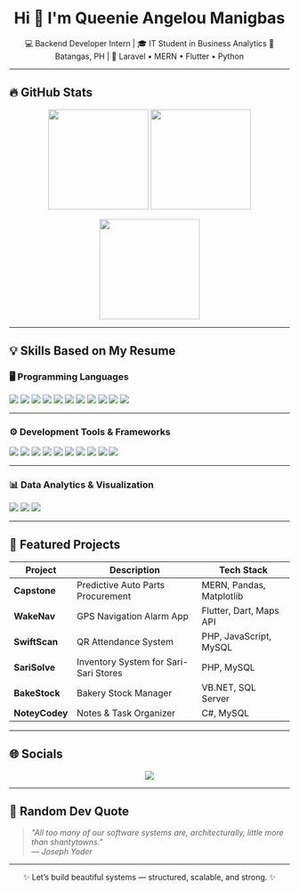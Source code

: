<h1 align="center">Hi 👋 I'm Queenie Angelou Manigbas</h1>

<p align="center">
💻 Backend Developer Intern | 🎓 IT Student in Business Analytics  
📍 Batangas, PH | 🚀 Laravel • MERN • Flutter • Python  
</p>

---

## 🔥 GitHub Stats

<p align="center">
  <img src="https://github-readme-stats.vercel.app/api?username=queenieangelou&show_icons=true&theme=tokyonight" height="180" />
  <img src="https://github-readme-streak-stats.herokuapp.com?user=queenieangelou&theme=tokyonight" height="180" />
</p>

<p align="center">
  <img src="https://github-readme-stats.vercel.app/api/top-langs/?username=queenieangelou&layout=compact&theme=tokyonight" height="180"/>
</p>

---

## 💡 Skills Based on My Resume

### 🖥️ Programming Languages

<p>
  <img src="https://img.shields.io/badge/JavaScript-F7DF1E?style=for-the-badge&logo=javascript&logoColor=black"/>
  <img src="https://img.shields.io/badge/TypeScript-3178C6?style=for-the-badge&logo=typescript&logoColor=white"/>
  <img src="https://img.shields.io/badge/PHP-777BB4?style=for-the-badge&logo=php&logoColor=white"/>
  <img src="https://img.shields.io/badge/Python-3776AB?style=for-the-badge&logo=python&logoColor=white"/>
  <img src="https://img.shields.io/badge/Dart-0175C2?style=for-the-badge&logo=dart&logoColor=white"/>
  <img src="https://img.shields.io/badge/HTML5-E34F26?style=for-the-badge&logo=html5&logoColor=white"/>
  <img src="https://img.shields.io/badge/CSS3-1572B6?style=for-the-badge&logo=css3&logoColor=white"/>
  <img src="https://img.shields.io/badge/SQL-4479A1?style=for-the-badge&logo=mysql&logoColor=white"/>
  <img src="https://img.shields.io/badge/C%20Sharp-239120?style=for-the-badge&logo=csharp&logoColor=white"/>
  <img src="https://img.shields.io/badge/C-00599C?style=for-the-badge&logo=c&logoColor=white"/>
  <img src="https://img.shields.io/badge/C++-00599C?style=for-the-badge&logo=c%2B%2B&logoColor=white"/>
</p>

---

### ⚙️ Development Tools & Frameworks

<p>
  <img src="https://img.shields.io/badge/MongoDB-47A248?style=for-the-badge&logo=mongodb&logoColor=white"/>
  <img src="https://img.shields.io/badge/Express.js-000000?style=for-the-badge&logo=express&logoColor=white"/>
  <img src="https://img.shields.io/badge/React-61DAFB?style=for-the-badge&logo=react&logoColor=black"/>
  <img src="https://img.shields.io/badge/Node.js-339933?style=for-the-badge&logo=node.js&logoColor=white"/>
  <img src="https://img.shields.io/badge/Laravel-FF2D20?style=for-the-badge&logo=laravel&logoColor=white"/>
  <img src="https://img.shields.io/badge/CodeIgniter-E44D26?style=for-the-badge&logo=codeigniter&logoColor=white"/>
  <img src="https://img.shields.io/badge/Flutter-02569B?style=for-the-badge&logo=flutter&logoColor=white"/>
  <img src="https://img.shields.io/badge/MySQL-4479A1?style=for-the-badge&logo=mysql&logoColor=white"/>
  <img src="https://img.shields.io/badge/Visual%20Studio-5C2D91?style=for-the-badge&logo=visualstudio&logoColor=white"/>
  <img src="https://img.shields.io/badge/VS%20Code-007ACC?style=for-the-badge&logo=visualstudiocode&logoColor=white"/>
</p>

---

### 📊 Data Analytics & Visualization

<p>
  <img src="https://img.shields.io/badge/Pandas-150458?style=for-the-badge&logo=pandas&logoColor=white"/>
  <img src="https://img.shields.io/badge/Matplotlib-11557C?style=for-the-badge&logo=python&logoColor=white"/>
  <img src="https://img.shields.io/badge/Power%20BI-F2C811?style=for-the-badge&logo=powerbi&logoColor=black"/>
</p>

---

## 📁 Featured Projects

| Project | Description | Tech Stack |
|--------|-------------|------------|
| **Capstone** | Predictive Auto Parts Procurement | MERN, Pandas, Matplotlib |
| **WakeNav** | GPS Navigation Alarm App | Flutter, Dart, Maps API |
| **SwiftScan** | QR Attendance System | PHP, JavaScript, MySQL |
| **SariSolve** | Inventory System for Sari-Sari Stores | PHP, MySQL |
| **BakeStock** | Bakery Stock Manager | VB.NET, SQL Server |
| **NoteyCodey** | Notes & Task Organizer | C#, MySQL |

---

## 🌐 Socials

<p align="center">
  <a href="mailto:manigbasqueenieangelou@gmail.com">
    <img src="https://img.shields.io/badge/Gmail-D14836?style=for-the-badge&logo=gmail&logoColor=white" />
  </a>
</p>

---

## 🧠 Random Dev Quote

> *"All too many of our software systems are, architecturally, little more than shantytowns."*  
> — *Joseph Yoder*

---

<p align="center">
✨ Let’s build beautiful systems — structured, scalable, and strong. ✨
</p>
